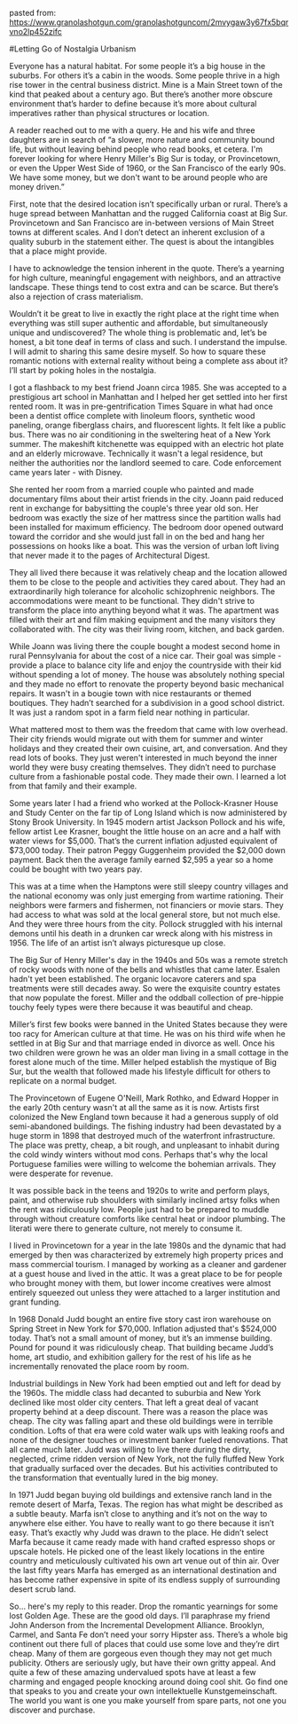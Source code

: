 pasted from: https://www.granolashotgun.com/granolashotguncom/2mvygaw3y67fx5bqrvno2lp452zifc

#Letting Go of Nostalgia Urbanism

Everyone has a natural habitat. For some people it’s a big house in the suburbs. For others it’s a cabin in the woods. Some people thrive in a high rise tower in the central business district. Mine is a Main Street town of the kind that peaked about a century ago. But there’s another more obscure environment that’s harder to define because it’s more about cultural imperatives rather than physical structures or location.

A reader reached out to me with a query. He and his wife and three daughters are in search of “a slower, more nature and community bound life, but without leaving behind people who read books, et cetera. I'm forever looking for where Henry Miller's Big Sur is today, or Provincetown, or even the Upper West Side of 1960, or the San Francisco of the early 90s. We have some money, but we don't want to be around people who are money driven.”

First, note that the desired location isn’t specifically urban or rural. There’s a huge spread between Manhattan and the rugged California coast at Big Sur. Provincetown and San Francisco are in-between versions of Main Street towns at different scales. And I don’t detect an inherent exclusion of a quality suburb in the statement either. The quest is about the intangibles that a place might provide.

I have to acknowledge the tension inherent in the quote. There’s a yearning for high culture, meaningful engagement with neighbors, and an attractive landscape. These things tend to cost extra and can be scarce. But there’s also a rejection of crass materialism.

Wouldn’t it be great to live in exactly the right place at the right time when everything was still super authentic and affordable, but simultaneously unique and undiscovered? The whole thing is problematic and, let’s be honest, a bit tone deaf in terms of class and such. I understand the impulse. I will admit to sharing this same desire myself. So how to square these romantic notions with external reality without being a complete ass about it? I’ll start by poking holes in the nostalgia.

I got a flashback to my best friend Joann circa 1985. She was accepted to a prestigious art school in Manhattan and I helped her get settled into her first rented room. It was in pre-gentrification Times Square in what had once been a dentist office complete with linoleum floors, synthetic wood paneling, orange fiberglass chairs, and fluorescent lights. It felt like a public bus. There was no air conditioning in the sweltering heat of a New York summer. The makeshift kitchenette was equipped with an electric hot plate and an elderly microwave. Technically it wasn't a legal residence, but neither the authorities nor the landlord seemed to care. Code enforcement came years later - with Disney.

She rented her room from a married couple who painted and made documentary films about their artist friends in the city. Joann paid reduced rent in exchange for babysitting the couple's three year old son. Her bedroom was exactly the size of her mattress since the partition walls had been installed for maximum efficiency. The bedroom door opened outward toward the corridor and she would just fall in on the bed and hang her possessions on hooks like a boat. This was the version of urban loft living that never made it to the pages of Architectural Digest.

They all lived there because it was relatively cheap and the location allowed them to be close to the people and activities they cared about. They had an extraordinarily high tolerance for alcoholic schizophrenic neighbors. The accommodations were meant to be functional. They didn't strive to transform the place into anything beyond what it was. The apartment was filled with their art and film making equipment and the many visitors they collaborated with. The city was their living room, kitchen, and back garden.

While Joann was living there the couple bought a modest second home in rural Pennsylvania for about the cost of a nice car. Their goal was simple - provide a place to balance city life and enjoy the countryside with their kid without spending a lot of money. The house was absolutely nothing special and they made no effort to renovate the property beyond basic mechanical repairs. It wasn't in a bougie town with nice restaurants or themed boutiques. They hadn’t searched for a subdivision in a good school district. It was just a random spot in a farm field near nothing in particular.

What mattered most to them was the freedom that came with low overhead. Their city friends would migrate out with them for summer and winter holidays and they created their own cuisine, art, and conversation. And they read lots of books. They just weren't interested in much beyond the inner world they were busy creating themselves. They didn’t need to purchase culture from a fashionable postal code. They made their own. I learned a lot from that family and their example.



Some years later I had a friend who worked at the Pollock-Krasner House and Study Center on the far tip of Long Island which is now administered by Stony Brook University. In 1945 modern artist Jackson Pollock and his wife, fellow artist Lee Krasner, bought the little house on an acre and a half with water views for $5,000. That’s the current inflation adjusted equivalent of $73,000 today. Their patron Peggy Guggenheim provided the $2,000 down payment. Back then the average family earned $2,595 a year so a home could be bought with two years pay.

This was at a time when the Hamptons were still sleepy country villages and the national economy was only just emerging from wartime rationing. Their neighbors were farmers and fishermen, not financiers or movie stars. They had access to what was sold at the local general store, but not much else. And they were three hours from the city. Pollock struggled with his internal demons until his death in a drunken car wreck along with his mistress in 1956. The life of an artist isn’t always picturesque up close.

The Big Sur of Henry Miller's day in the 1940s and 50s was a remote stretch of rocky woods with none of the bells and whistles that came later. Esalen hadn't yet been established. The organic locavore caterers and spa treatments were still decades away. So were the exquisite country estates that now populate the forest. Miller and the oddball collection of pre-hippie touchy feely types were there because it was beautiful and cheap.



Miller’s first few books were banned in the United States because they were too racy for American culture at that time. He was on his third wife when he settled in at Big Sur and that marriage ended in divorce as well. Once his two children were grown he was an older man living in a small cottage in the forest alone much of the time. Miller helped establish the mystique of Big Sur, but the wealth that followed made his lifestyle difficult for others to replicate on a normal budget.

The Provincetown of Eugene O'Neill, Mark Rothko, and Edward Hopper in the early 20th century wasn't at all the same as it is now. Artists first colonized the New England town because it had a generous supply of old semi-abandoned buildings. The fishing industry had been devastated by a huge storm in 1898 that destroyed much of the waterfront infrastructure. The place was pretty, cheap, a bit rough, and unpleasant to inhabit during the cold windy winters without mod cons. Perhaps that's why the local Portuguese families were willing to welcome the bohemian arrivals. They were desperate for revenue.

It was possible back in the teens and 1920s to write and perform plays, paint, and otherwise rub shoulders with similarly inclined artsy folks when the rent was ridiculously low. People just had to be prepared to muddle through without creature comforts like central heat or indoor plumbing. The literati were there to generate culture, not merely to consume it.

I lived in Provincetown for a year in the late 1980s and the dynamic that had emerged by then was characterized by extremely high property prices and mass commercial tourism. I managed by working as a cleaner and gardener at a guest house and lived in the attic. It was a great place to be for people who brought money with them, but lower income creatives were almost entirely squeezed out unless they were attached to a larger institution and grant funding.

In 1968 Donald Judd bought an entire five story cast iron warehouse on Spring Street in New York for $70,000. Inflation adjusted that's $524,000 today. That’s not a small amount of money, but it’s an immense building. Pound for pound it was ridiculously cheap. That building became Judd’s home, art studio, and exhibition gallery for the rest of his life as he incrementally renovated the place room by room.

Industrial buildings in New York had been emptied out and left for dead by the 1960s. The middle class had decanted to suburbia and New York declined like most older city centers. That left a great deal of vacant property behind at a deep discount. There was a reason the place was cheap. The city was falling apart and these old buildings were in terrible condition. Lofts of that era were cold water walk ups with leaking roofs and none of the designer touches or investment banker fueled renovations. That all came much later. Judd was willing to live there during the dirty, neglected, crime ridden version of New York, not the fully fluffed New York that gradually surfaced over the decades. But his activities contributed to the transformation that eventually lured in the big money.

In 1971 Judd began buying old buildings and extensive ranch land in the remote desert of Marfa, Texas. The region has what might be described as a subtle beauty. Marfa isn’t close to anything and it’s not on the way to anywhere else either. You have to really want to go there because it isn’t easy. That’s exactly why Judd was drawn to the place. He didn’t select Marfa because it came ready made with hand crafted espresso shops or upscale hotels. He picked one of the least likely locations in the entire country and meticulously cultivated his own art venue out of thin air. Over the last fifty years Marfa has emerged as an international destination and has become rather expensive in spite of its endless supply of surrounding desert scrub land.

So… here's my reply to this reader. Drop the romantic yearnings for some lost Golden Age. These are the good old days. I’ll paraphrase my friend John Anderson from the Incremental Development Alliance. Brooklyn, Carmel, and Santa Fe don’t need your sorry Hipster ass. There’s a whole big continent out there full of places that could use some love and they’re dirt cheap. Many of them are gorgeous even though they may not get much publicity. Others are seriously ugly, but have their own gritty appeal. And quite a few of these amazing undervalued spots have at least a few charming and engaged people knocking around doing cool shit. Go find one that speaks to you and create your own intellektuelle Kunstgemeinschaft. The world you want is one you make yourself from spare parts, not one you discover and purchase.
